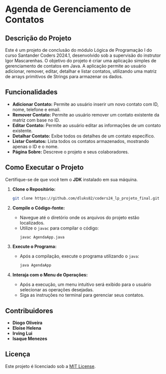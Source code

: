 # **Agenda de Gerenciamento de Contatos**

## **Descrição do Projeto**

Este é um projeto de conclusão do módulo Lógica de Programação I do curso Santander Coders 2024.1, desenvolvido sob a
supervisão do instrutor Igor Mascarenhas. O objetivo do projeto é criar uma aplicação simples de gerenciamento de
contatos em Java. A aplicação permite ao usuário adicionar, remover, editar, detalhar e listar contatos, utilizando uma
matriz de arrays primitivos de Strings para armazenar os dados.

## **Funcionalidades**

- **Adicionar Contato:** Permite ao usuário inserir um novo contato com ID, nome, telefone e email.
- **Remover Contato:** Permite ao usuário remover um contato existente da matriz com base no ID.
- **Editar Contato:** Permite ao usuário editar as informações de um contato existente.
- **Detalhar Contato:** Exibe todos os detalhes de um contato específico.
- **Listar Contatos:** Lista todos os contatos armazenados, mostrando apenas o ID e o nome.
- **Página Sobre:** Descreve o projeto e seus colaboradores.

## **Como Executar o Projeto**

Certifique-se de que você tem o **JDK** instalado em sua máquina.

1. **Clone o Repositório:**
   ```bash
   git clone https://github.com/dluks82/coders24_lp_projeto_final.git
   ```

2. **Compile o Código-fonte:**
    - Navegue até o diretório onde os arquivos do projeto estão localizados.
    - Utilize o `javac` para compilar o código:
      ```bash
      javac AgendaApp.java
      ```

3. **Execute o Programa:**
    - Após a compilação, execute o programa utilizando o `java`:
      ```bash
      java AgendaApp
      ```

4. **Interaja com o Menu de Operações:**
    - Após a execução, um menu intuitivo será exibido para o usuário selecionar as operações desejadas.
    - Siga as instruções no terminal para gerenciar seus contatos.

## **Contribuidores**

- **Diogo Oliveira**
- **Eloise Helena**
- **Irving Lui**
- **Isaque Menezes**

## **Licença**

Este projeto é licenciado sob a [MIT License](LICENSE).
